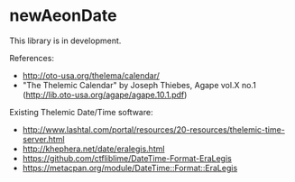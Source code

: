 newAeonDate
=============

This library is in development.

References:
* http://oto-usa.org/thelema/calendar/
* "The Thelemic Calendar" by Joseph Thiebes, Agape vol.X no.1 (http://lib.oto-usa.org/agape/agape.10.1.pdf)

Existing Thelemic Date/Time software:
* http://www.lashtal.com/portal/resources/20-resources/thelemic-time-server.html
* http://khephera.net/date/eralegis.html
* https://github.com/ctfliblime/DateTime-Format-EraLegis
* https://metacpan.org/module/DateTime::Format::EraLegis
